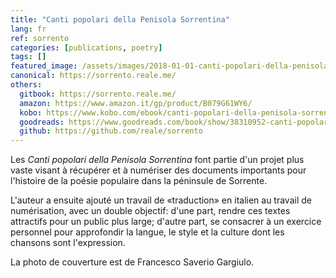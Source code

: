 ```yaml
---
title: "Canti popolari della Penisola Sorrentina"
lang: fr
ref: sorrento
categories: [publications, poetry]
tags: []
featured_image: /assets/images/2018-01-01-canti-popolari-della-penisola-sorrentina.jpg
canonical: https://sorrento.reale.me/
others:
  gitbook: https://sorrento.reale.me/
  amazon: https://www.amazon.it/gp/product/B079G61WY6/
  kobo: https://www.kobo.com/ebook/canti-popolari-della-penisola-sorrentina
  goodreads: https://www.goodreads.com/book/show/38310952-canti-popolari-della-penisola-sorrentina
  github: https://github.com/reale/sorrento
---
```


Les _Canti popolari della Penisola Sorrentina_ font partie d'un projet plus vaste visant à récupérer et à numériser des documents importants pour l'histoire de la poésie populaire dans la péninsule de Sorrente.

L'auteur a ensuite ajouté un travail de «traduction» en italien au travail de numérisation, avec un double objectif: d'une part, rendre ces textes attractifs pour un public plus large; d'autre part, se consacrer à un exercice personnel pour approfondir la langue, le style et la culture dont les chansons sont l'expression.

La photo de couverture est de Francesco Saverio Gargiulo.
